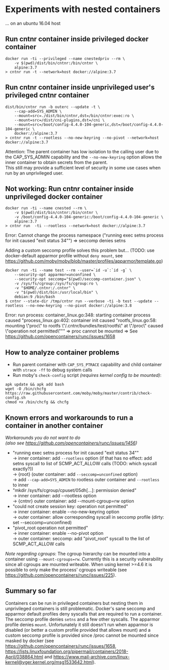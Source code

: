 # Experiments with nested containers

... on an ubuntu 16.04 host


## Run cntnr container inside privileged docker container
```
docker run -ti --privileged --name cnestedpriv --rm \
	-v $(pwd)/dist/bin/cntnr:/bin/cntnr \
	alpine:3.7
> cntnr run -t --network=host docker://alpine:3.7
```


## Run cntnr container inside unprivileged user's privileged cntnr container
```
dist/bin/cntnr run -b outerc --update -t \
	--cap-add=SYS_ADMIN \
	--mount=src=./dist/bin/cntnr,dst=/bin/cntnr:exec:ro \
	--mount=src=/dist/cni-plugins,dst=/cni \
	--mount=src=/boot/config-4.4.0-104-generic,dst=/boot/config-4.4.0-104-generic \
	docker://alpine:3.7
> cntnr run -t --rootless --no-new-keyring --no-pivot --network=host docker://alpine:3.7
```
Attention: The parent container has low isolation to the calling user due to the
CAP_SYS_ADMIN capability and the `--no-new-keyring` option allows the inner
container to obtain secrets from the parent.  
This still may provide a sufficient level of security in some use cases when run by
an unprivileged user.


## Not working: Run cntnr container inside unprivileged docker container
```
docker run -ti --name cnested --rm \
	-v $(pwd)/dist/bin/cntnr:/bin/cntnr \
	-v /boot/config-4.4.0-104-generic:/boot/config-4.4.0-104-generic \
	alpine:3.7
> cntnr run  -ti --rootless --network=host docker://alpine:3.7
```
Error: Cannot change the process namespace ("running exec setns process for init caused \"exit status 34\"")
=> seccomp denies setns

Adding a custom seccomp profile solves this problem but...
(TODO: use docker-default apparmor profile without `deny mount`, see https://github.com/moby/moby/blob/master/profiles/apparmor/template.go)
```
docker run -ti --name test --rm --user=`id -u`:`id -g` \
	--security-opt apparmor=unconfined \
	--security-opt seccomp="$(pwd)/seccomp-container.json" \
	-v /sys/fs/cgroup:/sys/fs/cgroup:ro \
	-v "$HOME/.cntnr:/.cntnr" \
	-v "$(pwd)/dist/bin:/usr/local/bin" \
	debian:9 /bin/bash
$ cntnr --state-dir /tmp/cntnr run --verbose -ti -b test --update --rootless --no-new-keyring --no-pivot docker://alpine:3.8
```
Error: run process: container_linux.go:348: starting container process caused "process_linux.go:402: container init caused \"rootfs_linux.go:58: mounting \\\"proc\\\" to rootfs \\\"/.cntnr/bundles/test/rootfs\\\" at \\\"/proc\\\" caused \\\"operation not permitted\\\"\""
=> proc cannot be mounted
=> See https://github.com/opencontainers/runc/issues/1658


## How to analyze container problems
- Run parent container with `CAP_SYS_PTRACE` capability and child container with
  `strace -ff` to debug system calls
- Run moby's `check-config` script _(requires kernel config to be mounted)_:  
```
apk update && apk add bash
wget -O /bin/chcfg https://raw.githubusercontent.com/moby/moby/master/contrib/check-config.sh
chmod +x /bin/chcfg && chcfg
```


## Known errors and workarounds to run a container in another container

_Workarounds you do not want to do_  
_(also see https://github.com/opencontainers/runc/issues/1456)_  

- "running exec setns process for init caused \"exit status 34\""  
  -> inner container: add `--rootless` option (if that has no effect: add setns syscall to list of SCMP_ACT_ALLOW calls (TODO: which syscall exactly?))  
  -> {root} (outer container: add `--seccomp=unconfined` option)  
  -> add `--cap-add=SYS_ADMIN` to rootless outer container and `--rootless` to inner
- "mkdir /sys/fs/cgroup/cpuset/05dh[...]: permission denied"  
  -> inner container: add --rootless option  
  -> {cntnr} outer container: add --mount-cgroup=rw option
- "could not create session key: operation not permitted"  
  -> inner container: enable --no-new-keyring option  
  -> outer container: allow corresponding syscall in seccomp profile (dirty: set --seccomp=unconfined)
- "pivot_root operation not permitted"  
  -> inner container: enable --no-pivot option  
  -> outer container: seccomp: add "pivot_root" syscall to the list of SCMP_ACT_ALLOW calls

*Note regarding cgroups*:
The cgroup hierarchy can be mounted into a container using `--mount-cgroups=rw`.
Currently this is a security vulnerability since all cgroups are mounted writeable.
When using kernel >=4.6 it is possible to only make the process' cgroups writeable
(see https://github.com/opencontainers/runc/issues/225).


## Summary so far
Containers can be run in privileged containers but nesting them in unprivileged containers is still problematic.
Docker's sane seccomp and apparmor default profiles deny syscalls that are required to run a container.
The seccomp profile denies `setns` and a few other syscalls. The apparmor profile denies `mount`.
Unfortunately it still doesn't run when apparmor is disabled (or better a custom profile provided that allows mount)
and a custom seccomp profile is provided since /proc cannot be mounted since masked by docker
(see https://github.com/opencontainers/runc/issues/1658,
https://lists.linuxfoundation.org/pipermail/containers/2018-April/038864.html
and https://www.mail-archive.com/linux-kernel@vger.kernel.org/msg1533642.html).